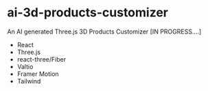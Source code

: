 # ai-3d-products-customizer
An AI generated Three.js 3D Products Customizer 
[IN PROGRESS....]
- React
- Three.js
- react-three/Fiber
- Valtio
- Framer Motion
- Tailwind



